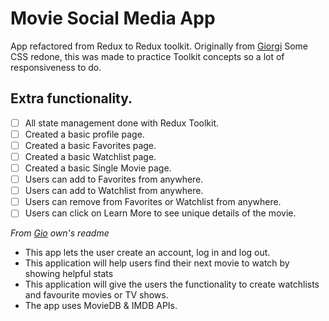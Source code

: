 # Movie Social Media App

App refactored from Redux to Redux toolkit. Originally from [Giorgi](https://github.com/giorgigutsaevi/redux-movie-social-app)
Some CSS redone, this was made to practice Toolkit concepts so a lot of responsiveness to do.

## Extra functionality.

- [ ] All state management done with Redux Toolkit.
- [ ] Created a basic profile page.
- [ ] Created a basic Favorites page.
- [ ] Created a basic Watchlist page.
- [ ] Created a basic Single Movie page.
- [ ] Users can add to Favorites from anywhere.
- [ ] Users can add to Watchlist from anywhere.
- [ ] Users can remove from Favorites or Watchlist from anywhere.
- [ ] Users can click on Learn More to see unique details of the movie.

_From [Gio](https://github.com/giorgigutsaevi/redux-movie-social-app) own's readme_

- This app lets the user create an account, log in and log out.
- This application will help users find their next movie to watch by showing helpful stats
- This application will give the users the functionality to create watchlists and favourite movies or TV shows.
- The app uses MovieDB & IMDB APIs.
